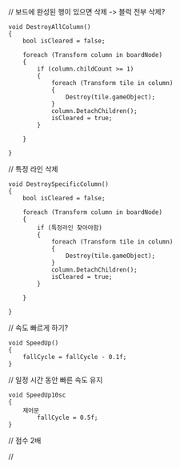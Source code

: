 
// 보드에 완성된 행이 있으면 삭제 -> 블럭 전부 삭제?

    void DestroyAllColumn()
    {
        bool isCleared = false;

        foreach (Transform column in boardNode)
        {
            if (column.childCount >= 1)
            {
                foreach (Transform tile in column)
                {
                    Destroy(tile.gameObject);
                }
                column.DetachChildren();
                isCleared = true;
            }
            
        }
        
    }

// 특정 라인 삭제

    void DestroySpecificColumn()
    {
        bool isCleared = false;
        
        foreach (Transform column in boardNode)
        {
            if (특정라인 찾아야함)
            {
                foreach (Transform tile in column)
                {
                    Destroy(tile.gameObject);
                }
                column.DetachChildren();
                isCleared = true;
            }
            
        }
        
    }


// 속도 빠르게 하기?

    void SpeedUp()
    {
        fallCycle = fallCycle - 0.1f;
    }

// 일정 시간 동안 빠른 속도 유지

    void SpeedUp10sc
    {
        제어문
            fallCycle = 0.5f;
    }

// 점수 2배

// 



